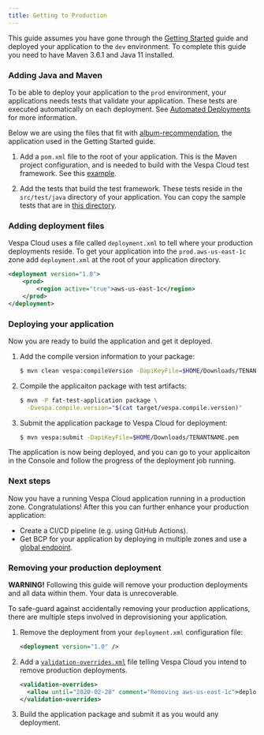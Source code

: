 ```yaml
---
title: Getting to Production
---
```


This guide assumes you have gone through the [Getting Started](/getting-started) guide and deployed
your application to the `dev` environment.  To complete this guide you need to have Maven 3.6.1
and Java 11 installed.

### Adding Java and Maven
To be able to deploy your application to the `prod` environment, your applications needs tests that
validate your application.  These tests are executed automatically on each deployment.  See
[Automated Deployments](/automated-deployments) for more information.

Below we are using the files that fit with [album-recommendation](https://github.com/vespa-engine/sample-apps/tree/master/vespa-cloud/album-recommendation),
the application used in the Getting Started guide.

1. Add a `pom.xml` file to the root of your application.  This is the Maven project configuration,
   and is needed to build with the Vespa Cloud test framework.  See this [example](https://github.com/vespa-engine/sample-apps/tree/master/vespa-cloud/album-recommendation-prod).

1. Add the tests that build the test framework.  These tests reside in the `src/test/java` directory
   of your application.  You can copy the sample tests that are in [this directory](https://github.com/vespa-engine/sample-apps/tree/master/vespa-cloud/album-recommendation-prod/src/test/java/ai/vespa/example).


### Adding deployment files
Vespa Cloud uses a file called `deployment.xml` to tell where your production deployments reside.
To get your application into the `prod.aws-us-east-1c` zone add `deployment.xml` at the root of
your application directory.

```xml
<deployment version="1.0">
    <prod>
        <region active="true">aws-us-east-1c</region>
    </prod>
</deployment>
```

### Deploying your application
Now you are ready to build the application and get it deployed.

1. Add the compile version information to your package:
   ```sh
   $ mvn clean vespa:compileVersion -DapiKeyFile=$HOME/Downloads/TENANTNAME.pem
   ```

1. Compile the applicaiton package with test artifacts:
   ```sh
   $ mvn -P fat-test-application package \
     -Dvespa.compile.version="$(cat target/vespa.compile.version)"
   ```

1. Submit the application package to Vespa Cloud for deployment:
   ```sh
   $ mvn vespa:submit -DapiKeyFile=$HOME/Downloads/TENANTNAME.pem
   ```

The application is now being deployed, and you can go to your applicaiton in the Console
and follow the progress of the deployment job running.

### Next steps
Now you have a running Vespa Cloud application running in a production zone.  Congratulations!  After this you can further enhance
your production application:

* Create a CI/CD pipeline (e.g. using GitHub Actions).
* Get BCP for your application by deploying in multiple zones and use a [global endpoint](/reference/deployment#endpoints).


### Removing your production deployment
**WARNING!** Following this guide will remove your production deployments and all data within them.  Your data is unrecoverable.

To safe-guard against accidentally removing your production applications, there are multiple steps involved in deprovisioning
your application.

1. Remove the deployment from your `deployment.xml` configuration file:
   ```xml
   <deployment version="1.0" />
   ```

1. Add a [`validation-overrides.xml`](https://docs.vespa.ai/documentation/reference/validation-overrides.html) file telling Vespa Cloud
   you intend to remove production deployments.
   ```xml
   <validation-overrides>
     <allow until="2020-02-28" comment="Removing aws-us-east-1c">deployment-removal</allow>
   </validation-overrides>

1. Build the application package and submit it as you would any deployment.
